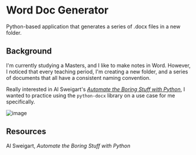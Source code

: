 # Word Doc Generator
Python-based application that generates a series of .docx files in a new folder.

## Background
I'm currently studying a Masters, and I like to make notes in Word. However, I noticed that every teaching period, I'm creating a new folder, and a series of documents that all have a consistent naming convention.

Really interested in Al Sweigart's [*Automate the Boring Stuff with Python*](https://automatetheboringstuff.com/2e/chapter15/), I wanted to practice using the `python-docx` library on a use case for me specifically.

![image](https://cdn.setapp.com/blog/images/microsoft-word-for-free-on-mac-1920-646.png)

## Resources
Al Sweigart, *Automate the Boring Stuff with Python*
